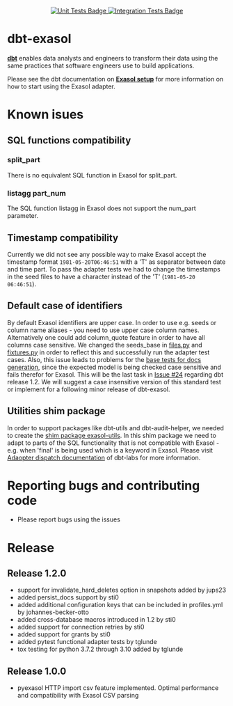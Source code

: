 <p align="center">
  <a href="https://github.com/tglunde/dbt-exasol/actions/workflows/main.yml">
    <img src="https://github.com/tglunde/dbt-exasol/actions/workflows/main.yml/badge.svg?event=push" alt="Unit Tests Badge"/>
  </a>
  <a href="https://github.com/tglunde/dbt-exasol/actions/workflows/integration.yml">
    <img src="https://github.com/tglunde/dbt-exasol/actions/workflows/integration.yml/badge.svg?event=push" alt="Integration Tests Badge"/>
  </a>
</p>

# dbt-exasol
**[dbt](https://www.getdbt.com/)** enables data analysts and engineers to transform their data using the same practices that software engineers use to build applications.

Please see the dbt documentation on **[Exasol setup](https://docs.getdbt.com/reference/warehouse-setups/exasol-setup)** for more information on how to start using the Exasol adapter.

# Known isues
## SQL functions compatibility

### split_part
There is no equivalent SQL function in Exasol for split_part.

### listagg part_num
The SQL function listagg in Exasol does not support the num_part parameter.

## Timestamp compatibility
Currently we did not see any possible way to make Exasol accept the timestamp format ```1981-05-20T06:46:51``` with a 'T' as separator between date and time part. To pass the adapter tests we had to change the timestamps in the seed files to have a <space> character instead of the 'T' (```1981-05-20 06:46:51```).
## Default case of identifiers
By default Exasol identifiers are upper case. In order to use e.g. seeds or column name aliases - you need to use upper case column names. Alternatively one could add column_quote feature in order to have all columns case sensitive.
We changed the seeds_base in [files.py](tests/functional/files.py) and [fixtures.py](tests/functional/fixtures.py) in order to reflect this and successfully run the adapter test cases.
Also, this issue leads to problems for the [base tests for docs generation](https://github.com/dbt-labs/dbt-core/blob/8145eed603266951ce35858f7eef3836012090bd/tests/adapter/dbt/tests/adapter/basic/test_docs_generate.py), since the expected model is being checked case sensitive and fails therefor for Exasol. This will be the last task in [Issue #24](https://github.com/tglunde/dbt-exasol/issues/24) regarding dbt release 1.2. We will suggest a case insensitive version of this standard test or implement for a following minor release of dbt-exasol.

## Utilities shim package
In order to support packages like dbt-utils and dbt-audit-helper, we needed to create the [shim package exasol-utils](https://github.com/tglunde/exasol-utils). In this shim package we need to adapt to parts of the SQL functionality that is not compatible with Exasol - e.g. when 'final' is being used which is a keyword in Exasol. Please visit [Adaopter dispatch documentation](https://docs.getdbt.com/guides/advanced/adapter-development/3-building-a-new-adapter#adapter-dispatch) of dbt-labs for more information. 
# Reporting bugs and contributing code
- Please report bugs using the issues

# Release
## Release 1.2.0
- support for invalidate_hard_deletes option in snapshots added by jups23
- added persist_docs support by sti0
- added additional configuration keys that can be included in profiles.yml by johannes-becker-otto
- added cross-database macros introduced in 1.2 by sti0
- added support for connection retries by sti0
- added support for grants by sti0
- added pytest functional adapter tests by tglunde
- tox testing for python 3.7.2 through 3.10 added by tglunde
 
## Release 1.0.0
- pyexasol HTTP import csv feature implemented. Optimal performance and compatibility with Exasol CSV parsing
